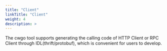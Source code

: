 ```yaml
---
title: "Client"
linkTitle: "Client"
weight: 4
description: >
---
```


The cwgo tool supports generating the calling code of HTTP Client or RPC Client through IDL(thrift/protobuf), which is convenient for users to develop.
